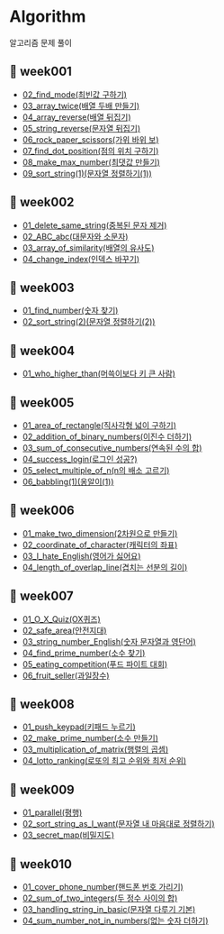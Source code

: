 # Algorithm
알고리즘 문제 풀이

## 📆 week001
- <a href="https://guco.tistory.com/54">02_find_mode(최빈값 구하기)</a>
- <a href="https://guco.tistory.com/55">03_array_twice(배열 두배 만들기)</a>
- <a href="https://guco.tistory.com/57">04_array_reverse(배열 뒤집기)</a>
- <a href="https://guco.tistory.com/58">05_string_reverse(문자열 뒤집기)</a>
- <a href="https://guco.tistory.com/59">06_rock_paper_scissors(가위 바위 보)</a>
- <a href="https://guco.tistory.com/61">07_find_dot_position(점의 위치 구하기)</a>
- <a href="https://guco.tistory.com/62">08_make_max_number(최댓값 만들기)</a>
- <a href="https://guco.tistory.com/63">09_sort_string(1)(문자열 정렬하기(1))</a>

## 📆 week002
- <a href="https://guco.tistory.com/71">01_delete_same_string(중복된 문자 제거)</a>
- <a href="https://guco.tistory.com/79">02_ABC_abc(대문자와 소문자)</a>
- <a href="https://guco.tistory.com/81">03_array_of_similarity(배열의 유사도)</a>
- <a href="https://guco.tistory.com/80">04_change_index(인덱스 바꾸기)</a>

## 📆 week003
- <a href="https://guco.tistory.com/84">01_find_number(숫자 찾기)</a>
- <a href="https://guco.tistory.com/87">02_sort_string(2)(문자열 정렬하기(2))</a>

## 📆 week004
- <a href="https://guco.tistory.com/93">01_who_higher_than(머쓱이보다 키 큰 사람)</a>

## 📆 week005
- <a href="https://guco.tistory.com/104">01_area_of_rectangle(직사각형 넓이 구하기)</a>
- <a href="https://guco.tistory.com/105">02_addition_of_binary_numbers(이진수 더하기)</a>
- <a href="https://guco.tistory.com/109">03_sum_of_consecutive_numbers(연속된 수의 합)</a>
- <a href="https://guco.tistory.com/114">04_success_login(로그인 성공?)</a>
- <a href="https://guco.tistory.com/117">05_select_multiple_of_n(n의 배소 고르기)</a>
- <a href="https://guco.tistory.com/120">06_babbling(1)(옹알이(1))</a>
  
## 📆 week006
- <a href="https://guco.tistory.com/124">01_make_two_dimension(2차원으로 만들기)</a>
- <a href="https://guco.tistory.com/127">02_coordinate_of_character(캐릭터의 좌표)</a>
- <a href="https://guco.tistory.com/130">03_I_hate_English(영어가 싫어요)</a>
- <a href="https://guco.tistory.com/134">04_length_of_overlap_line(겹치는 선분의 길이)</a>

## 📆 week007
- <a href="https://guco.tistory.com/162">01_O_X_Quiz(OX퀴즈)</a>
- <a href="https://guco.tistory.com/165">02_safe_area(안전지대)</a>
- <a href="https://guco.tistory.com/168">03_string_number_English(숫자 문자열과 영단어)</a>
- <a href="https://guco.tistory.com/167">04_find_prime_number(소수 찾기)</a>
- <a href="https://guco.tistory.com/171">05_eating_competition(푸드 파이트 대회)</a>
- <a href="https://guco.tistory.com/172">06_fruit_seller(과일장수)</a>

## 📆 week008
- <a href="https://guco.tistory.com/189">01_push_keypad(키패드 누르기)</a>
- <a href="https://guco.tistory.com/196">02_make_prime_number(소수 만들기)</a>
- <a href="https://guco.tistory.com/200">03_multiplication_of_matrix(행렬의 곱셈)</a>
- <a href="https://guco.tistory.com/206">04_lotto_ranking(로또의 최고 순위와 최저 순위)</a>

## 📆 week009
- <a href="https://guco.tistory.com/212">01_parallel(평행)</a>
- <a href="https://guco.tistory.com/216">02_sort_string_as_I_want(문자열 내 마음대로 정렬하기)</a>
- <a href="https://guco.tistory.com/223">03_secret_map(비밀지도)</a>

## 📆 week010
- <a href="https://guco.tistory.com/224">01_cover_phone_number(핸드폰 번호 가리기)</a>
- <a href="https://guco.tistory.com/226">02_sum_of_two_integers(두 정수 사이의 합)</a>
- <a href="https://guco.tistory.com/228">03_handling_string_in_basic(문자열 다루기 기본)</a>
- <a href="https://guco.tistory.com/233">04_sum_number_not_in_numbers(없는 숫자 더하기)</a>